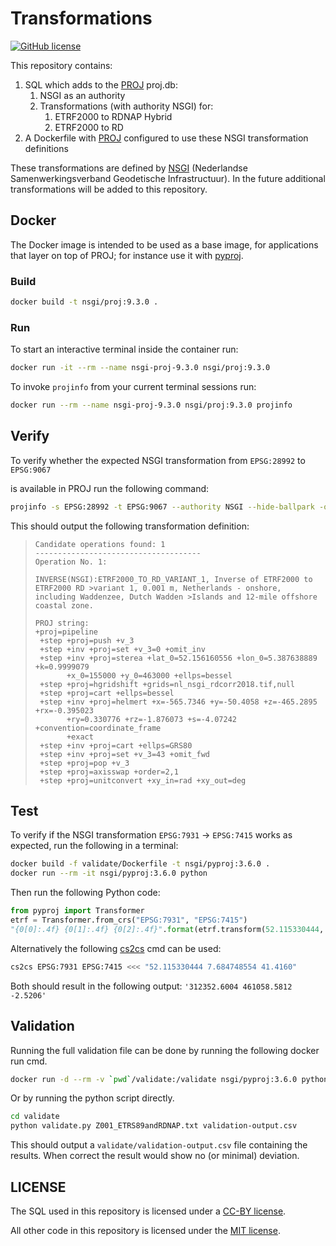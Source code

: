 # Transformations

[![GitHub
license](https://img.shields.io/github/license/GeodetischeInfrastructuur/Transformations)](https://github.com/GeodetischeInfrastructuur/Transformations/blob/master/LICENSE)

This repository contains:

1. SQL which adds to the [PROJ](https://proj.org/en/9.3/) proj.db:
      1. NSGI as an authority
      2. Transformations (with authority NSGI) for:
            1. ETRF2000 to RDNAP Hybrid
            2. ETRF2000 to RD
2. A Dockerfile with [PROJ](https://proj.org/en/9.3/) configured to use these
   NSGI transformation definitions

These transformations are defined by [NSGI](https://www.nsgi.nl/) (Nederlandse
Samenwerkingsverband Geodetische Infrastructuur). In the future additional
transformations will be added to this repository.

## Docker

The Docker image is intended to be used as a base image, for applications that
layer on top of PROJ; for instance use it with
[pyproj](https://pyproj4.github.io/pyproj/stable/index.html).

### Build

```bash
docker build -t nsgi/proj:9.3.0 .
```

### Run

To start an interactive terminal inside the container run:

```bash
docker run -it --rm --name nsgi-proj-9.3.0 nsgi/proj:9.3.0
```

To invoke `projinfo` from your current terminal sessions run:

```bash
docker run --rm --name nsgi-proj-9.3.0 nsgi/proj:9.3.0 projinfo
```

## Verify

To verify whether the expected NSGI transformation from `EPSG:28992` to
`EPSG:9067`

is available in PROJ run the following command:

```bash
projinfo -s EPSG:28992 -t EPSG:9067 --authority NSGI --hide-ballpark -o PROJ
```

This should output the following transformation definition:

>```text
>Candidate operations found: 1
>-------------------------------------
>Operation No. 1:
>
>INVERSE(NSGI):ETRF2000_TO_RD_VARIANT_1, Inverse of ETRF2000 to ETRF2000 RD >variant 1, 0.001 m, Netherlands - onshore, including Waddenzee, Dutch Wadden >Islands and 12-mile offshore coastal zone.
>
>PROJ string:
>+proj=pipeline
>  +step +proj=push +v_3
>  +step +inv +proj=set +v_3=0 +omit_inv
>  +step +inv +proj=sterea +lat_0=52.156160556 +lon_0=5.387638889 +k=0.9999079
>        +x_0=155000 +y_0=463000 +ellps=bessel
>  +step +proj=hgridshift +grids=nl_nsgi_rdcorr2018.tif,null
>  +step +proj=cart +ellps=bessel
>  +step +inv +proj=helmert +x=-565.7346 +y=-50.4058 +z=-465.2895 +rx=-0.395023
>        +ry=0.330776 +rz=-1.876073 +s=-4.07242 +convention=coordinate_frame
>        +exact
>  +step +inv +proj=cart +ellps=GRS80
>  +step +inv +proj=set +v_3=43 +omit_fwd
>  +step +proj=pop +v_3
>  +step +proj=axisswap +order=2,1
>  +step +proj=unitconvert +xy_in=rad +xy_out=deg
>```

## Test

To verify if the NSGI transformation `EPSG:7931` -> `EPSG:7415` works as
expected, run the following in a terminal:

```bash
docker build -f validate/Dockerfile -t nsgi/pyproj:3.6.0 .
docker run --rm -it nsgi/pyproj:3.6.0 python
```

Then run the following Python code:

```python
from pyproj import Transformer
etrf = Transformer.from_crs("EPSG:7931", "EPSG:7415")
"{0[0]:.4f} {0[1]:.4f} {0[2]:.4f}".format(etrf.transform(52.115330444, 7.684748554, 41.4160))
```

Alternatively the following [cs2cs](https://proj.org/en/9.3/apps/cs2cs.html) cmd
can be used:

```bash
cs2cs EPSG:7931 EPSG:7415 <<< "52.115330444 7.684748554 41.4160"
```

Both should result in the following output: `'312352.6004 461058.5812 -2.5206'`

## Validation

Running the full validation file can be done by running the following docker run
cmd.

```bash
docker run -d --rm -v `pwd`/validate:/validate nsgi/pyproj:3.6.0 python ./validate/validate.py ./validate/Z001_ETRS89andRDNAP.txt ./validate/validation-output.csv
```

Or by running the python script directly.

```bash
cd validate
python validate.py Z001_ETRS89andRDNAP.txt validation-output.csv
```

This should output a `validate/validation-output.csv` file containing the
results. When correct the result would show no (or minimal) deviation.

## LICENSE

The SQL used in this repository is licensed under a [CC-BY license](./LICENSE).

All other code in this repository is licensed under the [MIT
license](./LICENSE-CODE).
